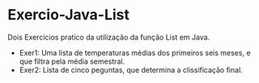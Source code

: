 # Exercio-Java-List
Dois Exercícios pratico da utilização da função List em Java.
- Exer1: Uma lista de temperaturas médias dos primeiros seis meses, e que filtra pela média semestral.
- Exer2: Lista de cinco peguntas, que determina a clissificação final.
